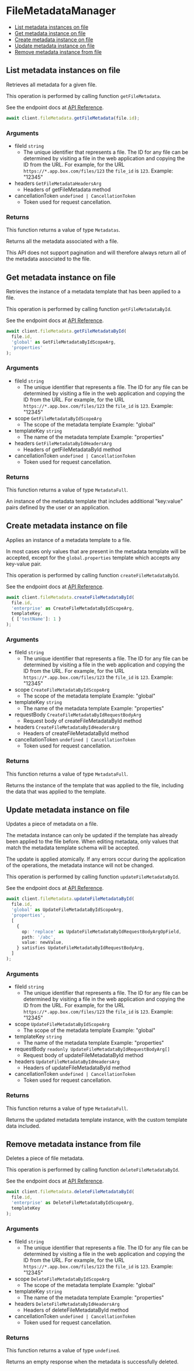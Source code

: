 # FileMetadataManager

- [List metadata instances on file](#list-metadata-instances-on-file)
- [Get metadata instance on file](#get-metadata-instance-on-file)
- [Create metadata instance on file](#create-metadata-instance-on-file)
- [Update metadata instance on file](#update-metadata-instance-on-file)
- [Remove metadata instance from file](#remove-metadata-instance-from-file)

## List metadata instances on file

Retrieves all metadata for a given file.

This operation is performed by calling function `getFileMetadata`.

See the endpoint docs at
[API Reference](https://developer.box.com/reference/get-files-id-metadata/).

<!-- sample get_files_id_metadata -->

```ts
await client.fileMetadata.getFileMetadata(file.id);
```

### Arguments

- fileId `string`
  - The unique identifier that represents a file. The ID for any file can be determined by visiting a file in the web application and copying the ID from the URL. For example, for the URL `https://*.app.box.com/files/123` the `file_id` is `123`. Example: "12345"
- headers `GetFileMetadataHeadersArg`
  - Headers of getFileMetadata method
- cancellationToken `undefined | CancellationToken`
  - Token used for request cancellation.

### Returns

This function returns a value of type `Metadatas`.

Returns all the metadata associated with a file.

This API does not support pagination and will therefore always return
all of the metadata associated to the file.

## Get metadata instance on file

Retrieves the instance of a metadata template that has been applied to a
file.

This operation is performed by calling function `getFileMetadataById`.

See the endpoint docs at
[API Reference](https://developer.box.com/reference/get-files-id-metadata-id-id/).

<!-- sample get_files_id_metadata_id_id -->

```ts
await client.fileMetadata.getFileMetadataById(
  file.id,
  'global' as GetFileMetadataByIdScopeArg,
  'properties'
);
```

### Arguments

- fileId `string`
  - The unique identifier that represents a file. The ID for any file can be determined by visiting a file in the web application and copying the ID from the URL. For example, for the URL `https://*.app.box.com/files/123` the `file_id` is `123`. Example: "12345"
- scope `GetFileMetadataByIdScopeArg`
  - The scope of the metadata template Example: "global"
- templateKey `string`
  - The name of the metadata template Example: "properties"
- headers `GetFileMetadataByIdHeadersArg`
  - Headers of getFileMetadataById method
- cancellationToken `undefined | CancellationToken`
  - Token used for request cancellation.

### Returns

This function returns a value of type `MetadataFull`.

An instance of the metadata template that includes
additional "key:value" pairs defined by the user or
an application.

## Create metadata instance on file

Applies an instance of a metadata template to a file.

In most cases only values that are present in the metadata template
will be accepted, except for the `global.properties` template which accepts
any key-value pair.

This operation is performed by calling function `createFileMetadataById`.

See the endpoint docs at
[API Reference](https://developer.box.com/reference/post-files-id-metadata-id-id/).

<!-- sample post_files_id_metadata_id_id -->

```ts
await client.fileMetadata.createFileMetadataById(
  file.id,
  'enterprise' as CreateFileMetadataByIdScopeArg,
  templateKey,
  { ['testName']: 1 }
);
```

### Arguments

- fileId `string`
  - The unique identifier that represents a file. The ID for any file can be determined by visiting a file in the web application and copying the ID from the URL. For example, for the URL `https://*.app.box.com/files/123` the `file_id` is `123`. Example: "12345"
- scope `CreateFileMetadataByIdScopeArg`
  - The scope of the metadata template Example: "global"
- templateKey `string`
  - The name of the metadata template Example: "properties"
- requestBody `CreateFileMetadataByIdRequestBodyArg`
  - Request body of createFileMetadataById method
- headers `CreateFileMetadataByIdHeadersArg`
  - Headers of createFileMetadataById method
- cancellationToken `undefined | CancellationToken`
  - Token used for request cancellation.

### Returns

This function returns a value of type `MetadataFull`.

Returns the instance of the template that was applied to the file,
including the data that was applied to the template.

## Update metadata instance on file

Updates a piece of metadata on a file.

The metadata instance can only be updated if the template has already been
applied to the file before. When editing metadata, only values that match
the metadata template schema will be accepted.

The update is applied atomically. If any errors occur during the
application of the operations, the metadata instance will not be changed.

This operation is performed by calling function `updateFileMetadataById`.

See the endpoint docs at
[API Reference](https://developer.box.com/reference/put-files-id-metadata-id-id/).

<!-- sample put_files_id_metadata_id_id -->

```ts
await client.fileMetadata.updateFileMetadataById(
  file.id,
  'global' as UpdateFileMetadataByIdScopeArg,
  'properties',
  [
    {
      op: 'replace' as UpdateFileMetadataByIdRequestBodyArgOpField,
      path: '/abc',
      value: newValue,
    } satisfies UpdateFileMetadataByIdRequestBodyArg,
  ]
);
```

### Arguments

- fileId `string`
  - The unique identifier that represents a file. The ID for any file can be determined by visiting a file in the web application and copying the ID from the URL. For example, for the URL `https://*.app.box.com/files/123` the `file_id` is `123`. Example: "12345"
- scope `UpdateFileMetadataByIdScopeArg`
  - The scope of the metadata template Example: "global"
- templateKey `string`
  - The name of the metadata template Example: "properties"
- requestBody `readonly UpdateFileMetadataByIdRequestBodyArg[]`
  - Request body of updateFileMetadataById method
- headers `UpdateFileMetadataByIdHeadersArg`
  - Headers of updateFileMetadataById method
- cancellationToken `undefined | CancellationToken`
  - Token used for request cancellation.

### Returns

This function returns a value of type `MetadataFull`.

Returns the updated metadata template instance, with the
custom template data included.

## Remove metadata instance from file

Deletes a piece of file metadata.

This operation is performed by calling function `deleteFileMetadataById`.

See the endpoint docs at
[API Reference](https://developer.box.com/reference/delete-files-id-metadata-id-id/).

<!-- sample delete_files_id_metadata_id_id -->

```ts
await client.fileMetadata.deleteFileMetadataById(
  file.id,
  'enterprise' as DeleteFileMetadataByIdScopeArg,
  templateKey
);
```

### Arguments

- fileId `string`
  - The unique identifier that represents a file. The ID for any file can be determined by visiting a file in the web application and copying the ID from the URL. For example, for the URL `https://*.app.box.com/files/123` the `file_id` is `123`. Example: "12345"
- scope `DeleteFileMetadataByIdScopeArg`
  - The scope of the metadata template Example: "global"
- templateKey `string`
  - The name of the metadata template Example: "properties"
- headers `DeleteFileMetadataByIdHeadersArg`
  - Headers of deleteFileMetadataById method
- cancellationToken `undefined | CancellationToken`
  - Token used for request cancellation.

### Returns

This function returns a value of type `undefined`.

Returns an empty response when the metadata is
successfully deleted.
